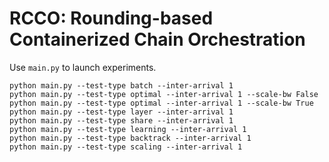 # RCCO: Rounding-based Containerized Chain Orchestration

Use `main.py` to launch experiments.

```
python main.py --test-type batch --inter-arrival 1
python main.py --test-type optimal --inter-arrival 1 --scale-bw False
python main.py --test-type optimal --inter-arrival 1 --scale-bw True
python main.py --test-type layer --inter-arrival 1
python main.py --test-type share --inter-arrival 1
python main.py --test-type learning --inter-arrival 1
python main.py --test-type backtrack --inter-arrival 1
python main.py --test-type scaling --inter-arrival 1
```